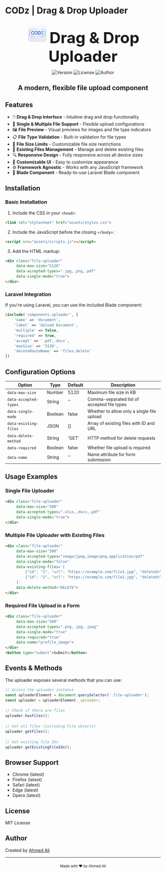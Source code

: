 # CODz | Drag & Drop Uploader
<div align="center">
  <p>
    <img width="70" src="imgs/codz-logo.png" alt="CODz Uploader Logo">
    <strong style="font-size:50px;">Drag & Drop Uploader</strong>
  </p>

  <p>
    <img src="https://img.shields.io/badge/version-1.0.0-blue.svg" alt="Version">
    <img src="https://img.shields.io/badge/license-MIT-green.svg" alt="License">
    <img src="https://img.shields.io/badge/author-Ahmed%20Ali-orange.svg" alt="Author">
  </p>

  <h2>A modern, flexible file upload component</h2>
</div>

## Features

- 🖱️ **Drag & Drop Interface** - Intuitive drag and drop functionality
- 📁 **Single & Multiple File Support** - Flexible upload configurations
- 🖼️ **File Preview** - Visual previews for images and file type indicators
- 📋 **File Type Validation** - Built-in validation for file types
- 📏 **File Size Limits** - Customizable file size restrictions
- 🔄 **Existing Files Management** - Manage and delete existing files
- 🔍 **Responsive Design** - Fully responsive across all device sizes
- 🎨 **Customizable UI** - Easy to customize appearance
- ⚙️ **Framework Agnostic** - Works with any JavaScript framework
- 🧩 **Blade Component** - Ready-to-use Laravel Blade component

## Installation

### Basic Installation

1. Include the CSS in your `<head>`:

```html
<link rel="stylesheet" href="assets/styles.css">
```

2. Include the JavaScript before the closing `</body>`:

```html
<script src="assets/scripts.js"></script>
```

3. Add the HTML markup:

```html
<div class="file-uploader" 
     data-max-size="5120" 
     data-accepted-types=".jpg,.png,.pdf"
     data-single-mode="true">
</div>
```

### Laravel Integration

If you're using Laravel, you can use the included Blade component:

```php
@include('components.uploader', [
    'name' => 'document',
    'label' => 'Upload Document',
    'multiple' => false,
    'required' => true,
    'accept' => '.pdf,.docx',
    'maxSize' => '5120',
    'deleteRouteName' => 'files.delete'
])
```

## Configuration Options

| Option | Type | Default | Description |
|--------|------|---------|-------------|
| `data-max-size` | Number | 5120 | Maximum file size in KB |
| `data-accepted-types` | String | '' | Comma-separated list of accepted file types |
| `data-single-mode` | Boolean | false | Whether to allow only a single file upload |
| `data-existing-files` | JSON | [] | Array of existing files with ID and URL |
| `data-delete-method` | String | 'GET' | HTTP method for delete requests |
| `data-required` | Boolean | false | Whether file upload is required |
| `data-name` | String | '' | Name attribute for form submission |

## Usage Examples

### Single File Uploader

```html
<div class="file-uploader" 
     data-max-size="500" 
     data-accepted-types=".xlsx,.docx,.pdf"
     data-single-mode="true">
</div>
```

### Multiple File Uploader with Existing Files

```html
<div class="file-uploader" 
     data-max-size="500" 
     data-accepted-types="image/jpeg,image/png,application/pdf"
     data-single-mode="false"
     data-existing-files='[
         {"id": "1", "url": "https://example.com/file1.jpg", "deleteUrl": "/delete/1"},
         {"id": "2", "url": "https://example.com/file2.jpg", "deleteUrl": "/delete/2"}
     ]'
     data-delete-method="DELETE">
</div>
```

### Required File Upload in a Form

```html
<div class="file-uploader" 
     data-max-size="500" 
     data-accepted-types=".png,.jpg,.jpeg"
     data-single-mode="true"
     data-required="true"
     data-name="profile_image">
</div>
<button type="submit">Submit</button>
```

## Events & Methods

The uploader exposes several methods that you can use:

```javascript
// Access the uploader instance
const uploaderElement = document.querySelector('.file-uploader');
const uploader = uploaderElement._uploader;

// Check if there are files
uploader.hasFiles();

// Get all files (including File objects)
uploader.getFiles();

// Get existing file IDs
uploader.getExistingFileIds();
```

## Browser Support

- Chrome (latest)
- Firefox (latest)
- Safari (latest)
- Edge (latest)
- Opera (latest)

## License

MIT License

## Author

Created by [Ahmed Ali](https://github.com/AhmedaliMo7amed)

---

<p align="center">
  <sub>Made with ❤️ by Ahmed Ali</sub>
</p>
